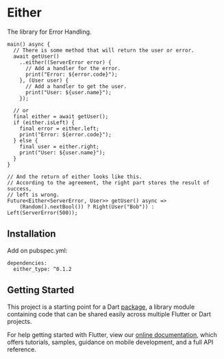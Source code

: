 # Either

The library for Error Handling.

``` 
main() async {
  // There is some method that will return the user or error.
  await getUser()
    ..either((ServerError error) {
      // Add a handler for the error.
      print("Error: ${error.code}");
    }, (User user) {
      // Add a handler to get the user.
      print("User: ${user.name}");
    });

  // or
  final either = await getUser();
  if (either.isLeft) {
    final error = either.left;
    print("Error: ${error.code}");
  } else {
    final user = either.right;
    print("User: ${user.name}");
  }
}

// And the return of either looks like this.
// According to the agreement, the right part stores the result of success,
// left is wrong.
Future<Either<ServerError, User>> getUser() async =>
    (Random().nextBool()) ? Right(User("Bob")) : Left(ServerError(500));
```

## Installation

Add on pubspec.yml:

```
dependencies:
  either_type: ^0.1.2
```


## Getting Started

This project is a starting point for a Dart
[package](https://flutter.dev/developing-packages/),
a library module containing code that can be shared easily across
multiple Flutter or Dart projects.

For help getting started with Flutter, view our 
[online documentation](https://flutter.dev/docs), which offers tutorials, 
samples, guidance on mobile development, and a full API reference.
